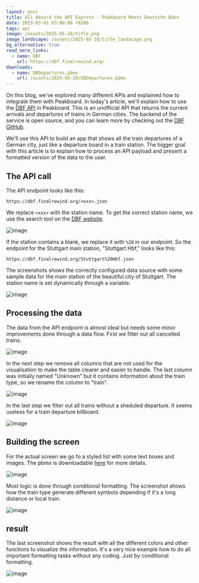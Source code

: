 ```yaml
---
layout: post
title: All Aboard the API Express - Peakboard Meets Deutsche Bahn
date: 2023-03-01 03:00:00 +0200
tags: api
image: /assets/2025-05-28/title.png
image_landscape: /assets/2025-05-28/title_landscape.png
bg_alternative: true
read_more_links:
  - name: DBF
    url: https://dbf.finalrewind.org/
downloads:
  - name: DBDepartures.pbmx
    url: /assets/2025-05-28/DBDepartures.pbmx
---
```

On this blog, we've explored many different APIs and explained how to integrate them with Peakboard. In today's article, we'll explain how to use the [DBF API](https://dbf.finalrewind.org) in Peakboard. This is an unofficial API that returns the current arrivals and departures of trains in German cities. The backend of the service is open source, and you can learn more by checking out the [DBF GitHub](https://github.com/derf/db-fakedisplay).

We'll use this API to build an app that shows all the train departures of a German city, just like a departure board in a train station. The bigger goal with this article is to explain how to process an API payload and present a formatted version of the data to the user.

## The API call

The API endpoint looks like this:
```url
https://dbf.finalrewind.org/<xxx>.json
```
We replace `<xxx>` with the station name. To get the correct station name, we use the search tool on the [DBF website](https://dbf.finalrewind.org/).

![image](/assets/2025-05-28/010.png)

If the station contains a blank, we replace it with `%20` in our endpoint. So the endpoint for the Stuttgart main station, "Stuttgart Hbf," looks like this:
```url
https://dbf.finalrewind.org/Stuttgart%20Hbf.json
```

The screenshots shows the correctly configured data source with some sample data for the main station of the beautiful city of Stuttgart. The station name is set dynamically through a variable.

![image](/assets/2025-05-28/020.png)

## Processing the data

The data from the API endpoint is almost ideal but needs some minor improvements done through a data flow.
First we filter out all cancelled trains.

![image](/assets/2025-05-28/030.png)

In the next step we remove all columns that are not used for the visualisation to make the table clearer and easier to handle. The last column was initially named "Unknown" but it contains information about the train type, so we rename the column to "train".

![image](/assets/2025-05-28/040.png)

In the last step we filter out all trains without a sheduled departure. It seems useless for a train departure billboard.

![image](/assets/2025-05-28/050.png)

## Building the screen

For the actual screen we go fo a styled list with some text boxes and images. The pbmx is downloadable [here](/assets/2025-05-28/DBDepartures.pbmx) for more details.

![image](/assets/2025-05-28/060.png)

Most logic is done through conditional formatting. The screenshot shows how the train type generate different symbols depending if it's a long distance or local train.

![image](/assets/2025-05-28/070.png)

## result

The last screenshot shows the result with all the different colors and other functions to visualize the information. It's a very nice example how to do all important formatting tasks without any coding. Just by conditional formatting.

![image](/assets/2025-05-28/080.png)
